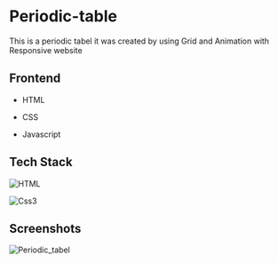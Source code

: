 
# Periodic-table

This is a periodic tabel it was created by using Grid and Animation with Responsive website


## Frontend

- HTML

- CSS

- Javascript


## Tech Stack

![HTML](https://img.shields.io/badge/HTML-239120?style=for-the-badge&logo=html5&logoColor=white)

![Css3](https://img.shields.io/badge/CSS3-1572B6?style=for-the-badge&logo=css3&logoColor=white)
## Screenshots

![Periodic_tabel](https://github.com/vetrikumar4/Periodic-tabel/assets/46168078/f85122fc-4fee-4331-aaf1-5ccb340dac6d)

